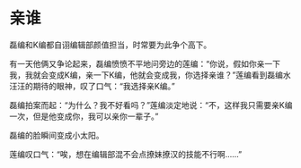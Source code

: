 # 亲谁

磊编和K编都自诩编辑部颜值担当，时常要为此争个高下。 

有一天他俩又争论起来，磊编愤愤不平地问旁边的莲编：“你说，假如你亲一下我，我就会变成K编，亲一下K编，他就会变成我，你选择亲谁？”莲编看到磊编水汪汪的期待的眼神，叹了口气：“我选择亲K编。” 

磊编拍案而起：“为什么？我不好看吗？”莲编淡定地说：“不，这样我只需要亲K编一次，但是他变成你，我可以亲你一辈子。” 

磊编的脸瞬间变成小太阳。 

莲编叹口气：“唉，想在编辑部混不会点撩妹撩汉的技能不行啊……”